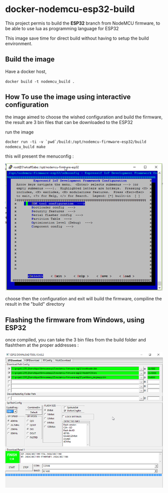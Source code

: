 # docker-nodemcu-esp32-build

This project permis to build the **ESP32** branch from NodeMCU firmware, to be able to use lua as programming language for ESP32

This image save time for direct build without having to setup the build environment.



## Build the image

Have a docker host, 

`docker build -t nodemcu_build .`



## How To use the image using interactive configuration

the image aimed to choose the wished configuration and build the firmware, the result are 3 bin files that can be downloaded to the ESP32



run the image

	docker run -ti -v `pwd`/build:/opt/nodemcu-firmware-esp32/build nodemcu_build make
this will present the menuconfig :

![](doc/choose_configuration.png)

choose then the configuration and exit will build the firmware, compiline the result in the "build" directory



## Flashing the firmware from Windows, using ESP32



once compiled, you can take the 3 bin files from the build folder and flashthem at the proper addresses :



![](doc/flashproperties.png)

